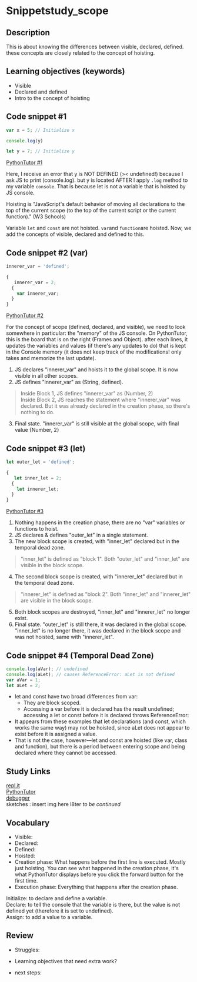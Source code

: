 # Snippetstudy_scope

## Description
This is about knowing the differences between visible, declared, defined. these concepts are closely related to the concept of hoisting.

<!---
personal note: use ctrl+f and lookup "continued" to find where you haven't finish.
-->

## Learning objectives (keywords)
* Visible
* Declared and defined
* Intro to the concept of hoisting
   
## Code snippet #1
```js
var x = 5; // Initialize x

console.log(y)

let y = 7; // Initialize y
```
[PythonTutor #1](https://goo.gl/VB7nJr)   
   
Here, I receive an error that y is NOT DEFINED (>< undefined!) because I ask JS to print (console.log). but y is located AFTER I apply ```.log``` method to my variable ```console```. That is because let is not a variable that is hoisted by JS console.   
   
Hoisting is "JavaScript's default behavior of moving all declarations to the top of the current scope (to the top of the current script or the current function)." (W3 Schools)
   
Variable ``let`` and ``const`` are not hoisted. ``var``and ``function``are hoisted. Now, we add the concepts of visible, declared and defined to this.
   
## Code snippet #2 (var)
```js
innerer_var = 'defined';

{
   innerer_var = 2;
  {
    var innerer_var;
  }
}
```
[PythonTutor #2](https://goo.gl/LVz4Nd)   
   
For the concept of scope (defined, declared, and visible), we need to look somewhere in particular: the "memory" of the JS console. On PythonTutor, this is the board that is on the right (Frames and Object). after each lines, it updates the variables and values (if there's any updates to do) that is kept in the Console memory (it does not keep track of the modifications! only takes and memorize the last update).
   
1. JS declares "innerer_var" and hoists it to the global scope. It is now visible in all other scopes.   
2. JS defines "innerer_var" as (String, defined).   
>Inside Block 1, JS defines "innerer_var" as (Number, 2)   
>Inside Block 2, JS reaches the statement where "innerer_var" was declared. But it was already declared in the creation phase, so there's nothing to do.   
3. Final state. "innerer_var" is still visible at the global scope, with final value {Number, 2}   
   
## Code snippet #3 (let)
```js
let outer_let = 'defined';

{
   let inner_let = 2;
  {
    let innerer_let;
  }
}
```
[PythonTutor #3](https://goo.gl/dNXg2k)   
   
1. Nothing happens in the creation phase, there are no "var" variables or functions to hoist.   
2. JS declares & defines "outer_let" in a single statement.   
3. The new block scope is created, with "inner_let" declared but in the temporal dead zone.   
>"inner_let" is defined as "block 1". Both "outer_let" and "inner_let" are visible in the block scope.   
4. The second block scope is created, with "innerer_let" declared but in the temporal dead zone.   
>"innerer_let" is defined as "block 2". Both "inner_let" and "innerer_let" are visible in the block scope.   
5. Both block scopes are destroyed, "inner_let" and "innerer_let" no longer exist.   
6. Final state. "outer_let" is still there, it was declared in the global scope. "inner_let" is no longer there, it was declared in the block scope and was not hoisted, same with "innerer_let".   
## Code snippet #4 (Temporal Dead Zone)
```js
console.log(aVar); // undefined
console.log(aLet); // causes ReferenceError: aLet is not defined
var aVar = 1;
let aLet = 2;
```
- let and const have two broad differences from var:
  - They are block scoped.
  - Accessing a var before it is declared has the result undefined; accessing a let or const before it is declared throws ReferenceError:
- It appears from these examples that let declarations (and const, which works the same way) may not be hoisted, since aLet does not appear to exist before it is assigned a value.
- That is not the case, however—let and const are hoisted (like var, class and function), but there is a period between entering scope and being declared where they cannot be accessed.
## Study Links
[repl.it](https://repl.it/@colevandersWands/primitive-types)  
[PythonTutor](https://goo.gl/QahvNv)  
[debugger](https://www.w3schools.com/code/tryit.asp?filename=FU1BIF6VJMS4)  
sketches : insert img here l8ter _to be continued_

## Vocabulary

- Visible:   
- Declared:   
- Defined:   
- Hoisted:   
- Creation phase: What happens before the first line is executed. Mostly just hoisting. You can see what happened in the creation phase, it's what PythonTutor displays before you click the forward button for the first time.   
- Execution phase: Everything that happens after the creation phase.   
 
Initialize: to declare and define a variable.   
Declare: to tell the console that the variable is there, but the value is not defined yet (therefore it is set to undefined).   
Assign: to add a value to a variable.   

## Review
* Struggles: 

* Learning objectives that need extra work?   

* next steps: 

  


